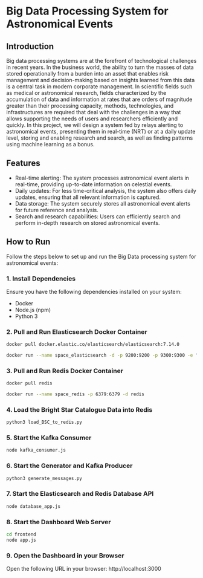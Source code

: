 # Big Data Processing System for Astronomical Events

## Introduction

Big data processing systems are at the forefront of technological challenges in recent years. In the business world, the ability to turn the masses of data stored operationally from a burden into an asset that enables risk management and decision-making based on insights learned from this data is a central task in modern corporate management. In scientific fields such as medical or astronomical research, fields characterized by the accumulation of data and information at rates that are orders of magnitude greater than their processing capacity, methods, technologies, and infrastructures are required that deal with the challenges in a way that allows supporting the needs of users and researchers efficiently and quickly. In this project, we will design a system fed by relays alerting to astronomical events, presenting them in real-time (NRT) or at a daily update level, storing and enabling research and search, as well as finding patterns using machine learning as a bonus.

## Features

- Real-time alerting: The system processes astronomical event alerts in real-time, providing up-to-date information on celestial events.
- Daily updates: For less time-critical analysis, the system also offers daily updates, ensuring that all relevant information is captured.
- Data storage: The system securely stores all astronomical event alerts for future reference and analysis.
- Search and research capabilities: Users can efficiently search and perform in-depth research on stored astronomical events.

## How to Run

Follow the steps below to set up and run the Big Data processing system for astronomical events:

### 1. Install Dependencies

Ensure you have the following dependencies installed on your system:
- Docker
- Node.js (npm)
- Python 3

### 2. Pull and Run Elasticsearch Docker Container

```bash
docker pull docker.elastic.co/elasticsearch/elasticsearch:7.14.0

docker run --name space_elasticsearch -d -p 9200:9200 -p 9300:9300 -e "discovery.type=single-node" docker.elastic.co/elasticsearch/elasticsearch:7.14.0
```

### 3. Pull and Run Redis Docker Container

```bash
docker pull redis

docker run --name space_redis -p 6379:6379 -d redis
```

### 4. Load the Bright Star Catalogue Data into Redis

```bash
python3 load_BSC_to_redis.py
```

### 5. Start the Kafka Consumer

```bash
node kafka_consumer.js
```

### 6. Start the Generator and Kafka Producer

```bash
python3 generate_messages.py
```

### 7. Start the Elasticsearch and Redis Database API

```bash
node database_app.js
```

### 8. Start the Dashboard Web Server

```bash
cd frontend
node app.js
```

### 9. Open the Dashboard in your Browser

Open the following URL in your browser: http://localhost:3000